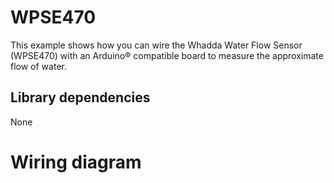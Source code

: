 # WPSE470
This example shows how you can wire the Whadda Water Flow Sensor (WPSE470) with an Arduino® compatible board to measure the approximate flow of water.
## Library dependencies
None
# Wiring diagram
